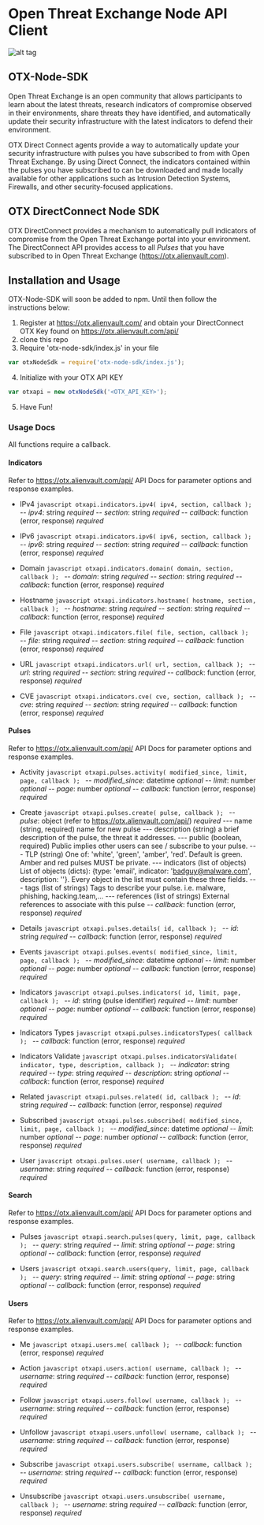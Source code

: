 # Open Threat Exchange Node API Client

![alt tag](https://i.imgur.com/I0USmqj.png)

## OTX-Node-SDK
Open Threat Exchange is an open community that allows participants to learn about the latest threats, research indicators of compromise observed in their environments, share threats they have identified, and automatically update their security infrastructure with the latest indicators to defend their environment.

OTX Direct Connect agents provide a way to automatically update your security infrastructure with pulses you have subscribed to from with Open Threat Exchange. By using Direct Connect, the indicators contained within the pulses you have subscribed to can be downloaded and made locally available for other applications such as Intrusion Detection Systems, Firewalls, and other security-focused applications.


## OTX DirectConnect Node SDK
OTX DirectConnect provides a mechanism to automatically pull indicators of compromise from the Open Threat Exchange portal into your environment.  The DirectConnect API provides access to all _Pulses_ that you have subscribed to in Open Threat Exchange (https://otx.alienvault.com).


## Installation and Usage
OTX-Node-SDK will soon be added to npm. Until then follow the instructions below:

1. Register at https://otx.alienvault.com/ and obtain your DirectConnect OTX Key found on https://otx.alienvault.com/api/
2. clone this repo
3. Require 'otx-node-sdk/index.js' in your file
```javascript 
var otxNodeSdk = require('otx-node-sdk/index.js'); 
```
4. Initialize with your OTX API KEY
```javascript 
var otxapi = new otxNodeSdk('<OTX_API_KEY>'); 
```
5. Have Fun!

### Usage Docs
All functions require a callback.


#### Indicators
Refer to https://otx.alienvault.com/api/ API Docs for parameter options and response examples.

- IPv4
```javascript otxapi.indicators.ipv4( ipv4, section, callback ); ```
-- *ipv4*: string *required*
-- *section*: string *required*
-- *callback*: function (error, response) *required*

- IPv6
```javascript otxapi.indicators.ipv6( ipv6, section, callback ); ```
-- *ipv6*: string *required*
-- *section*: string *required*
-- *callback*: function (error, response) *required*

- Domain
```javascript otxapi.indicators.domain( domain, section, callback ); ```
-- *domain*: string *required*
-- *section*: string *required*
-- *callback*: function (error, response) *required*

- Hostname
```javascript otxapi.indicators.hostname( hostname, section, callback ); ```
-- *hostname*: string *required*
-- *section*: string *required*
-- *callback*: function (error, response) *required*

- File
```javascript otxapi.indicators.file( file, section, callback ); ```
-- *file*: string *required*
-- *section*: string *required*
-- *callback*: function (error, response) *required*

- URL
```javascript otxapi.indicators.url( url, section, callback ); ```
-- *url*: string *required*
-- *section*: string *required*
-- *callback*: function (error, response) *required*

- CVE
```javascript otxapi.indicators.cve( cve, section, callback ); ```
-- *cve*: string *required*
-- *section*: string *required*
-- *callback*: function (error, response) *required*


#### Pulses
Refer to https://otx.alienvault.com/api/ API Docs for parameter options and response examples.

- Activity
```javascript otxapi.pulses.activity( modified_since, limit, page, callback ); ```
-- *modified_since*: datetime *optional*
-- *limit*: number *optional*
-- *page*: number *optional*
-- *callback*: function (error, response) *required*

- Create
```javascript otxapi.pulses.create( pulse, callback ); ```
-- *pulse*: object (refer to https://otx.alienvault.com/api/) *required*
--- name (string, required) name for new pulse
--- description (string) a brief description of the pulse, the threat it addresses.
--- public (boolean, required) Public implies other users can see / subscribe to your pulse.
--- TLP (string) One of: 'white', 'green', 'amber', 'red'. Default is green. Amber and red pulses MUST be private.
--- indicators (list of objects) List of objects (dicts): {type: 'email', indicator: 'badguy@malware.com', description: ''}. Every object in the list must contain these three fields.
--- tags (list of strings) Tags to describe your pulse. i.e. malware, phishing, hacking.team,...
--- references (list of strings) External references to associate with this pulse
-- *callback*: function (error, response) *required*

- Details
```javascript otxapi.pulses.details( id, callback ); ```
-- *id*: string *required*
-- *callback*: function (error, response) *required*

- Events
```javascript otxapi.pulses.events( modified_since, limit, page, callback ); ```
-- *modified_since*: datetime *optional*
-- *limit*: number *optional*
-- *page*: number *optional*
-- *callback*: function (error, response) *required*

- Indicators
```javascript otxapi.pulses.indicators( id, limit, page, callback ); ```
-- *id*: string (pulse identifier) *required*
-- *limit*: number *optional*
-- *page*: number *optional*
-- *callback*: function (error, response) *required*

- Indicators Types
```javascript otxapi.pulses.indicatorsTypes( callback ); ```
-- *callback*: function (error, response) *required*

- Indicators Validate
```javascript otxapi.pulses.indicatorsValidate( indicator, type, description, callback ); ```
-- *indicator*: string *required*
-- *type*: string *required*
-- *description*: string *optional*
-- *callback*: function (error, response) *required*

- Related
```javascript otxapi.pulses.related( id, callback ); ```
-- *id*: string *required*
-- *callback*: function (error, response) *required*

- Subscribed
```javascript otxapi.pulses.subscribed( modified_since, limit, page, callback ); ```
-- *modified_since*: datetime *optional*
-- *limit*: number *optional*
-- *page*: number *optional*
-- *callback*: function (error, response) *required*

- User
```javascript otxapi.pulses.user( username, callback ); ```
-- *username*: string *required*
-- *callback*: function (error, response) *required*


#### Search
Refer to https://otx.alienvault.com/api/ API Docs for parameter options and response examples.

- Pulses
```javascript otxapi.search.pulses(query, limit, page, callback ); ```
-- *query*: string *required*
-- *limit*: string *optional*
-- *page*: string *optional*
-- *callback*: function (error, response) *required*

- Users
```javascript otxapi.search.users(query, limit, page, callback ); ```
-- *query*: string *required*
-- *limit*: string *optional*
-- *page*: string *optional*
-- *callback*: function (error, response) *required*


#### Users
Refer to https://otx.alienvault.com/api/ API Docs for parameter options and response examples.

- Me
```javascript otxapi.users.me( callback ); ```
-- *callback*: function (error, response) *required*

- Action
```javascript otxapi.users.action( username, callback ); ```
-- *username*: string *required*
-- *callback*: function (error, response) *required*

- Follow
```javascript otxapi.users.follow( username, callback ); ```
-- *username*: string *required*
-- *callback*: function (error, response) *required*

- Unfollow
```javascript otxapi.users.unfollow( username, callback ); ```
-- *username*: string *required*
-- *callback*: function (error, response) *required*

- Subscribe
```javascript otxapi.users.subscribe( username, callback ); ```
-- *username*: string *required*
-- *callback*: function (error, response) *required*

- Unsubscribe
```javascript otxapi.users.unsubscribe( username, callback ); ```
-- *username*: string *required*
-- *callback*: function (error, response) *required*
